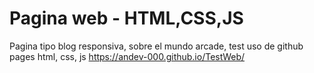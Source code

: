 # Pagina web - HTML,CSS,JS

Pagina tipo blog responsiva, sobre el mundo arcade, test uso de github pages html, css, js
https://andev-000.github.io/TestWeb/

